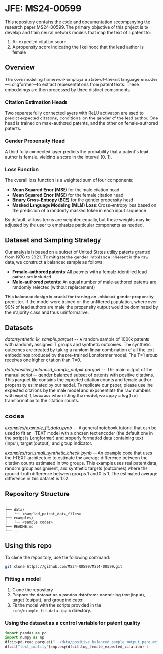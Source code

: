 # JFE: MS24-00599

This repository contains the code and documentation accompanying the research paper MS24-00599. The primary objective of this project is to develop and train neural network models that map the text of a patent to:

1. An expected citation score
2. A propensity score indicating the likelihood that the lead author is female

## Overview

The core modeling framework employs a state-of-the-art language encoder—Longformer—to extract representations from patent texts. These embeddings are then processed by three distinct components:

### Citation Estimation Heads

Two separate fully connected layers with ReLU activation are used to predict expected citations, conditional on the gender of the lead author. One head is trained on male-authored patents, and the other on female-authored patents.

### Gender Propensity Head

A third fully connected layer predicts the probability that a patent's lead author is female, yielding a score in the interval [0, 1].

### Loss Function

The overall loss function is a weighted sum of four components:

- **Mean Squared Error (MSE)** for the male citation head
- **Mean Squared Error (MSE)** for the female citation head
- **Binary Cross-Entropy (BCE)** for the gender propensity head
- **Masked Language Modeling (MLM) Loss**: Cross-entropy loss based on the prediction of a randomly masked token in each input sequence

By default, all loss terms are weighted equally, but these weights may be adjusted by the user to emphasize particular components as needed.

## Dataset and Sampling Strategy

Our analysis is based on a subset of United States utility patents granted from 1976 to 2021. To mitigate the gender imbalance inherent in the raw data, we construct a balanced sample as follows:

- **Female-authored patents**: All patents with a female-identified lead author are included
- **Male-authored patents**: An equal number of male-authored patents are randomly selected (without replacement)

This balanced design is crucial for training an unbiased gender propensity predictor. If the model were trained on the unfiltered population, where over 90% of lead authors are male, the propensity output would be dominated by the majority class and thus uninformative.

## Datasets

*data/synthetic_1k_sample.parquet* --
A random sample of 1000k patents with randomly assigned T groups and synthetic outcomes. The synthetic outcomes are created by taking a random linear combination of all the text embeddings produced by the pre-trained Longformer model. The T=1 group receives one higher citation than T=0.

*data/positive_balanced_sample_output.parquet* -- The main output of the manual script -- gender balanced subset of patents with positive citations. This parquet file contains the expected citation counts and female author propensity estimated by our model. To replicate our paper, please use the expected citations by the male model and exponentiate the raw numbers with exp(x)-1, because when fitting the model, we apply a log(1+x) transformation to the citation counts.

## codes
*examples/example_fit_data.ipynb* --
A general notebook tutorial that can be used to fit an I-TEXT model with a chosen text encoder (the default one in the script is Longformer) and properly formatted data containing text (input), target (output), and group indicator.

*examples/run_small_synthetic_check.ipynb* --
An example code that uses the I-TEXT architecture to estimate the average difference between the citation counts estimated in two groups. This example uses real patent data, random group assignment, and synthetic targets (outcomes) where the ground-truth difference between groups 1 and 0 is 1. The estimated average difference in this dataset is 1.02.


## Repository Structure

```
.
├── data/
│   └── <sampled_patent_data_files>
├── examples/
│   └── <sample codes>
├── README.md
└── ...
```

## Using this repo
To clone the repository, use the following command:

```bash
git clone https://github.com/MS24-00599/MS24-00599.git
```

### Fitting a model

1. Clone the repository
2. Prepare the dataset as a pandas dataframe containing text (input), target (output), and group indicator.
3. Fit the model with the scripts provided in the `code/example_fit_data.ipynb` directory.

### Using the dataset as a control variable for patent quality

```python
import pandas as pd
import numpy as np
dfcit=pd.read_parquet("../data/positive_balanced_sample_output.parquet")
dfcit["text_quality"]=np.exp(dfcit.log_female_expected_citation)-1
```
